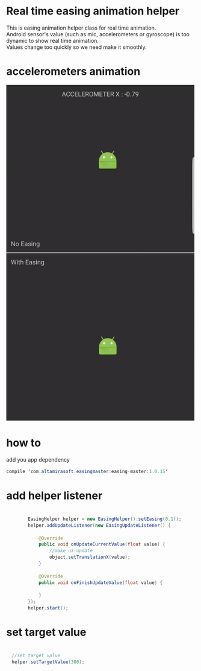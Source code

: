 # Real time easing animation helper <br>

This is easing animation helper class for real time animation.<br>
Android sensor's value (such as mic, accelerometers or gyroscope) is too dynamic to show real time animation. <br>
Values change too quickly so we need make it smoothly. <br>


# accelerometers animation
<img src="https://raw.githubusercontent.com/bdhwan/easing-master/master/art/acc_easing.gif" width="500px">


# how to
add you app dependency

```java
compile 'com.altamirasoft.easingmaster:easing-master:1.0.15'
```

# add helper listener
```java

        EasingHelper helper = new EasingHelper().setEasing(0.1f);
        helper.addUpdateListener(new EasingUpdateListener() {

            @Override
            public void onUpdateCurrentValue(float value) {
                //make ui update
                object.setTranslationX(value);
            }

            @Override
            public void onFinishUpdateValue(float value) {

            }
        });
        helper.start();

```

# set target value
```java

  //set target value
  helper.setTargetValue(300);

```
